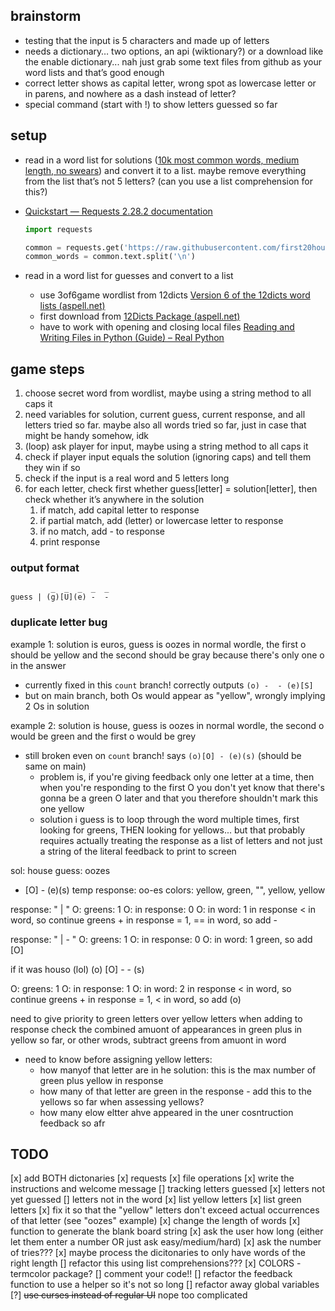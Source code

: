 ## brainstorm
-   testing that the input is 5 characters and made up of letters
-   needs a dictionary… two options, an api (wiktionary?) or a download like the enable dictionary... nah just grab some text files from github as your word lists and that’s good enough
-   correct letter shows as capital letter, wrong spot as lowercase letter or in parens, and nowhere as a dash instead of letter?
-   special command (start with !) to show letters guessed so far

## setup
-   read in a word list for solutions ([10k most common words, medium length, no swears](https://github.com/first20hours/google-10000-english/blob/master/google-10000-english-usa-no-swears-medium.txt)) and convert it to a list. maybe remove everything from the list that’s not 5 letters? (can you use a list comprehension for this?)
    
-   [Quickstart — Requests 2.28.2 documentation](https://requests.readthedocs.io/en/latest/user/quickstart/)
    ```python
    import requests
    
    common = requests.get('https://raw.githubusercontent.com/first20hours/google-10000-english/master/google-10000-english-no-swears.txt')
    common_words = common.text.split('\n')
    ```
    
-   read in a word list for guesses and convert to a list
    -   use 3of6game wordlist from 12dicts [Version 6 of the 12dicts word lists (aspell.net)](http://wordlist.aspell.net/12dicts-readme/#3of6game)
    -   first download from [12Dicts Package (aspell.net)](http://wordlist.aspell.net/12dicts/)
    -   have to work with opening and closing local files [Reading and Writing Files in Python (Guide) – Real Python](https://realpython.com/read-write-files-python/)

## game steps

1.  choose secret word from wordlist, maybe using a string method to all caps it
2.  need variables for solution, current guess, current response, and all letters tried so far. maybe also all words tried so far, just in case that might be handy somehow, idk
3.  (loop) ask player for input, maybe using a string method to all caps it
4.  check if player input equals the solution (ignoring caps) and tell them they win if so
5.  check if the input is a real word and 5 letters long 
6.  for each letter, check first whether guess[letter] = solution[letter], then check whether it’s anywhere in the solution
    1.  if match, add capital letter to response
    2.  if partial match, add (letter) or lowercase letter to response
    3.  if no match, add - to response
    4.  print response

### output format
```
         _  _  _  _  _
guess | (g)[U](e) -  -
```

### duplicate letter bug
example 1: solution is euros, guess is oozes
in normal wordle, the first o should be yellow and the second should be gray because there's only one o in the answer
- currently fixed in this `count` branch! correctly outputs `(o) -  - (e)[S]`
- but on main branch, both Os would appear as "yellow", wrongly implying 2 Os in solution

example 2: solution is house, guess is oozes
in normal wordle, the second o would be green and the first o would be grey
- still broken even on `count` branch! says `(o)[O] - (e)(s)` (should be same on main)
    - problem is, if you're giving feedback only one letter at a time, then when you're responding to the first O you don't yet know that there's gonna be a green O later and that you therefore shouldn't mark this one yellow
    - solution i guess is to loop through the word multiple times, first looking for greens, THEN looking for yellows... but that probably requires actually treating the response as a list of letters and not just a string of the literal feedback to print to screen

sol: house
guess: oozes
- [O] - (e)(s)
temp response: oo-es
colors: yellow, green, "", yellow, yellow

response: " | "
O: greens: 1 
O: in response: 0
O: in word: 1
in response < in word, so continue
greens + in response = 1, == in word, so add -

response: " | - "
O: greens: 1 
O: in response: 0
O: in word: 1
green, so add [O]

if it was houso (lol)
(o) [O] -  - (s)

O: greens: 1 
O: in response: 1
O: in word: 2
in response < in word, so continue
greens + in response = 1, < in word, so add (o)

need to give priority to green letters over yellow letters when adding to response
check the combined amuont of appearances in green plus in yellow so far, or other wrods, subtract greens from amuont in word

- need to know before assigning yellow letters:
    - how manyof that letter are in he solution: this is the max number of green plus yellow in response
    - how many of that letter are green in the response - add this to the yellows so far when assessing yellows?
    - how many elow eltter ahve appeared in the uner cosntruction feedback so afr

## TODO
[x] add BOTH dictonaries
    [x] requests
    [x] file operations
[x] write the instructions and welcome message
[] tracking letters guessed
    [x] letters not yet guessed
    [] letters not in the word
    [x] list yellow letters
    [x] list green letters
[x] fix it so that the "yellow" letters don't exceed actual occurrences of that letter (see "oozes" example)
[x] change the length of words
    [x] function to generate the blank board string
    [x] ask the user how long (either let them enter a number OR just ask easy/medium/hard)
    [x] ask the number of tries???
[x] maybe process the dicitonaries to only have words of the right length
    [] refactor this using list comprehensions???
[x] COLORS - termcolor package?
[] comment your code!!
[] refactor the feedback function to use a helper so it's not so long
[] refactor away global variables
[?] ~~use curses instead of regular UI~~ nope too complicated
